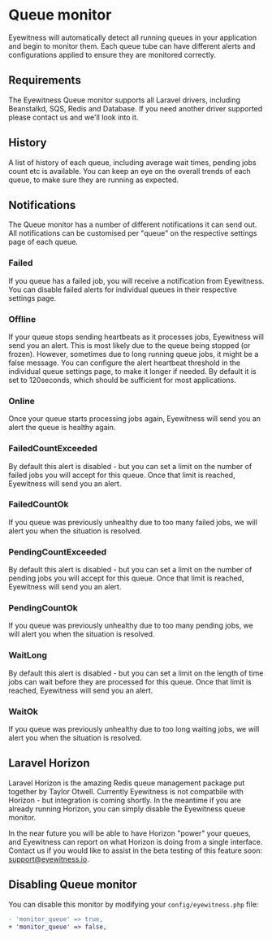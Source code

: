 # Queue monitor

Eyewitness will automatically detect all running queues in your application and begin to monitor them. Each queue tube can have different alerts and configurations applied to ensure they are monitored correctly.

## Requirements

The Eyewitness Queue monitor supports all Laravel drivers, including Beanstalkd, SQS, Redis and Database. If you need another driver supported please contact us and we'll look into it.

## History

A list of history of each queue, including average wait times, pending jobs count etc is available. You can keep an eye on the overall trends of each queue, to make sure they are running as expected.


## Notifications

The Queue monitor has a number of different notifications it can send out. All notifications can be customised per "queue" on the respective settings page of each queue.

### Failed

If you queue has a failed job, you will receive a notification from Eyewitness. You can disable failed alerts for individual queues in their respective settings page.

### Offline

If your queue stops sending heartbeats as it processes jobs, Eyewitness will send you an alert. This is most likely due to the queue being stopped (or frozen). However, sometimes due to long running queue jobs, it might be a false message. You can configure the alert heartbeat threshold in the individual queue settings page, to make it longer if needed. By default it is set to 120seconds, which should be sufficient for most applications.

### Online

Once your queue starts processing jobs again, Eyewitness will send you an alert the queue is healthy again.

### FailedCountExceeded

By default this alert is disabled - but you can set a limit on the number of failed jobs you will accept for this queue. Once that limit is reached, Eyewitness will send you an alert.

### FailedCountOk

If you queue was previously unhealthy due to too many failed jobs, we will alert you when the situation is resolved.

### PendingCountExceeded

By default this alert is disabled - but you can set a limit on the number of pending jobs you will accept for this queue. Once that limit is reached, Eyewitness will send you an alert.

### PendingCountOk

If you queue was previously unhealthy due to too many pending jobs, we will alert you when the situation is resolved.

### WaitLong

By default this alert is disabled - but you can set a limit on the length of time jobs can wait before they are processed for this queue. Once that limit is reached, Eyewitness will send you an alert.

### WaitOk

If you queue was previously unhealthy due to too long waiting jobs, we will alert you when the situation is resolved.


## Laravel Horizon

Laravel Horizon is the amazing Redis queue management package put together by Taylor Otwell. Currently Eyewitness is not compatbile with Horizon - but integration is coming shortly. In the meantime if you are already running Horizon, you can simply disable the Eyewitness queue monitor.

In the near future you will be able to have Horizon "power" your queues, and Eyewitness can report on what Horizon is doing from a single interface. Contact us if you would like to assist in the beta testing of this feature soon: support@eyewitness.io.


## Disabling Queue monitor

You can disable this monitor by modifying your `config/eyewitness.php` file:

```diff
- 'monitor_queue' => true,
+ 'monitor_queue' => false,
```
